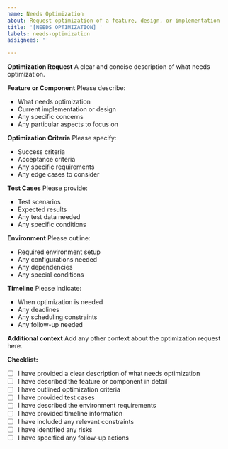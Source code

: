 ```yaml
---
name: Needs Optimization
about: Request optimization of a feature, design, or implementation
title: '[NEEDS OPTIMIZATION] '
labels: needs-optimization
assignees: ''

---
```


**Optimization Request**
A clear and concise description of what needs optimization.

**Feature or Component**
Please describe:
- What needs optimization
- Current implementation or design
- Any specific concerns
- Any particular aspects to focus on

**Optimization Criteria**
Please specify:
- Success criteria
- Acceptance criteria
- Any specific requirements
- Any edge cases to consider

**Test Cases**
Please provide:
- Test scenarios
- Expected results
- Any test data needed
- Any specific conditions

**Environment**
Please outline:
- Required environment setup
- Any configurations needed
- Any dependencies
- Any special conditions

**Timeline**
Please indicate:
- When optimization is needed
- Any deadlines
- Any scheduling constraints
- Any follow-up needed

**Additional context**
Add any other context about the optimization request here.

**Checklist:**
- [ ] I have provided a clear description of what needs optimization
- [ ] I have described the feature or component in detail
- [ ] I have outlined optimization criteria
- [ ] I have provided test cases
- [ ] I have described the environment requirements
- [ ] I have provided timeline information
- [ ] I have included any relevant constraints
- [ ] I have identified any risks
- [ ] I have specified any follow-up actions 
